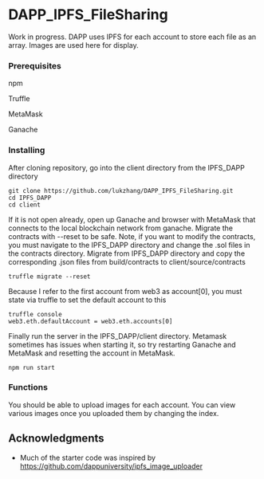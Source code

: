 # DAPP_IPFS_FileSharing
Work in progress. DAPP uses IPFS for each account to store each file as an array. Images are used here for display.


### Prerequisites

npm

Truffle

MetaMask

Ganache


### Installing

After cloning repository, go into the client directory from the IPFS_DAPP directory

```
git clone https://github.com/lukzhang/DAPP_IPFS_FileSharing.git
cd IPFS_DAPP
cd client
```

If it is not open already, open up Ganache and browser with MetaMask that connects to the local blockchain network from ganache. 
Migrate the contracts with --reset to be safe. Note, if you want to modify the contracts, you must navigate to the IPFS_DAPP
directory and change the .sol files in the contracts directory. Migrate from IPFS_DAPP directory and copy the corresponding .json files
from build/contracts to client/source/contracts

```
truffle migrate --reset
```

Because I refer to the first account from web3 as account[0], you must state via truffle to set the default account to this

```
truffle console
web3.eth.defaultAccount = web3.eth.accounts[0]
```

Finally run the server in the IPFS_DAPP/client directory. Metamask sometimes has issues when starting it, so try restarting Ganache and MetaMask and resetting the
account in MetaMask.

```
npm run start
```

### Functions

You should be able to upload images for each account. You can view various images once you uploaded them by changing the index.


## Acknowledgments

* Much of the starter code was inspired by https://github.com/dappuniversity/ipfs_image_uploader
